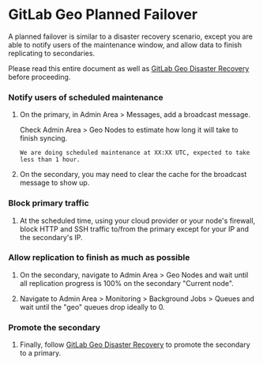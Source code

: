 # GitLab Geo Planned Failover

A planned failover is similar to a disaster recovery scenario, except you are able
to notify users of the maintenance window, and allow data to finish replicating to
secondaries.

Please read this entire document as well as
[GitLab Geo Disaster Recovery](disaster-recovery.md) before proceeding.

### Notify users of scheduled maintenance

1. On the primary, in Admin Area > Messages, add a broadcast message.

    Check Admin Area > Geo Nodes to estimate how long it will take to finish syncing.

    ```
    We are doing scheduled maintenance at XX:XX UTC, expected to take less than 1 hour.
    ```

1. On the secondary, you may need to clear the cache for the broadcast message to show up.

### Block primary traffic

1. At the scheduled time, using your cloud provider or your node's firewall, block HTTP and SSH traffic to/from the primary except for your IP and the secondary's IP.

### Allow replication to finish as much as possible

1. On the secondary, navigate to Admin Area > Geo Nodes and wait until all replication progress is 100% on the secondary "Current node".

1. Navigate to Admin Area > Monitoring > Background Jobs > Queues and wait until the "geo" queues drop ideally to 0.

### Promote the secondary

1. Finally, follow [GitLab Geo Disaster Recovery](disaster-recovery.md) to promote the secondary to a primary.
